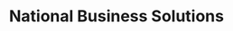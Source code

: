 ---
title: "National Business Solutions"
url: /eugene/national-business-solutions/
shop: Schreibwaren
---